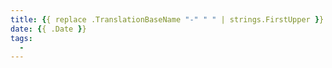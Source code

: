 ```yaml
---
title: {{ replace .TranslationBaseName "-" " " | strings.FirstUpper }}
date: {{ .Date }}
tags:
  - 
---
```

